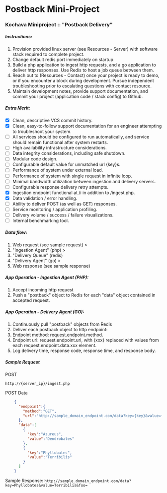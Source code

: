 # Postback Mini-Project

### Kochava Miniproject :: "Postback Delivery"

##### Instructions:
1. Provision provided linux server (see Resources - Server) with software stack required to complete project.
2. Change default redis port immediately on startup
3. Build a php application to ingest http requests, and a go application to deliver http responses. Use Redis to host a job queue between them.
4. Reach out to (Resources - Contact) once your project is ready to demo, or if you encounter a block during development. Pursue independent troubleshooting prior to escalating questions with contact resource.
5. Maintain development notes, provide support documentation, and commit your project (application code / stack config) to Github.

##### Extra Merit:
- [x] Clean, descriptive VCS commit history.
- [x] Clean, easy-to-follow support documentation for an engineer attempting to troubleshoot your system.
- [ ] All services should be configured to run automatically, and service should remain functional after system restarts.
- [ ] High availability infrastructure considerations.
- [ ] Data integrity considerations, including safe shutdown.
- [ ] Modular code design.
- [ ] Configurable default value for unmatched url {key}s.
- [ ] Performance of system under external load.
- [ ] Performance of system with single request in infinite loop.
- [ ] Minimal bandwidth utilization between ingestion and delivery servers.
- [ ] Configurable response delivery retry attempts.
- [x] Ingestion endpoint functional at /i in addition to /ingest.php.
- [x] Data validation / error handling.
- [ ] Ability to deliver POST (as well as GET) responses.
- [ ] Service monitoring / application profiling.
- [ ] Delivery volume / success / failure visualizations.
- [ ] Internal benchmarking tool.

##### Data flow:
1. Web request (see sample request) >
2. "Ingestion Agent" (php) >
3. "Delivery Queue" (redis)
4. "Delivery Agent" (go) >
5. Web response (see sample response)

##### App Operation - Ingestion Agent (PHP):
1. Accept incoming http request
2. Push a "postback" object to Redis for each "data" object contained in accepted request.

##### App Operation - Delivery Agent (GO):
1. Continuously pull "postback" objects from Redis
2. Deliver each postback object to http endpoint:
  1. Endpoint method: request.endpoint.method.
  2. Endpoint url: request.endpoint.url, with {xxx} replaced with values from each request.endpoint.data.xxx element.
3. Log delivery time, response code, response time, and response body.

##### Sample Request

POST

`http://{server_ip}/ingest.php`

POST Data
```json
    {
  	  "endpoint":{
  	    "method":"GET",
  	    "url":"http://sample_domain_endpoint.com/data?key={key}&value={value}&foo={bar}"
  	  },
  	  "data":[
  	    {
  	      "key":"Azureus",
  	      "value":"Dendrobates"
  	    },
  	    {
  	      "key":"Phyllobates",
  	      "value":"Terribilis"
  	    }
  	  ]
  	}
```

Sample Response:
	`http://sample_domain_endpoint.com/data?key=Phyllobates&value=Terribilis&foo=`